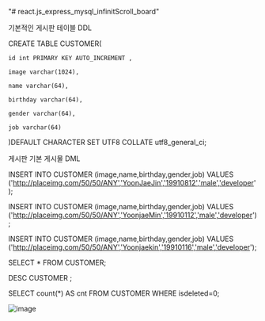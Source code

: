"# react.js_express_mysql_infinitScroll_board" 

기본적인 게시판 테이블 DDL

CREATE TABLE CUSTOMER(

	id int PRIMARY KEY AUTO_INCREMENT ,
	
	image varchar(1024),
	
	name varchar(64),
	
	birthday varchar(64),
	
	gender varchar(64),
	
	job varchar(64)
	
)DEFAULT CHARACTER SET UTF8 COLLATE utf8_general_ci;


게시판 기본 게시물 DML

INSERT INTO CUSTOMER (image,name,birthday,gender,job) VALUES ('http://placeimg.com/50/50/ANY','YoonJaeJin','19910812','male','developer');

INSERT INTO CUSTOMER (image,name,birthday,gender,job) VALUES ('http://placeimg.com/50/50/ANY','YoonjaeMin','19910112','male','developer');

INSERT INTO CUSTOMER (image,name,birthday,gender,job) VALUES ('http://placeimg.com/50/50/ANY','Yoonjaekin','19910116','male','developer');


SELECT * FROM CUSTOMER;

DESC CUSTOMER ;

SELECT count(*) AS cnt FROM CUSTOMER  WHERE isdeleted=0;

![image](https://user-images.githubusercontent.com/61464819/117098999-fcaa5900-adaa-11eb-968b-669a57c14356.png)
